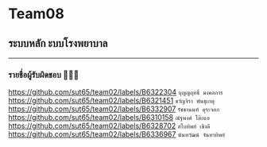 # Team08
## ระบบหลัก ะบบโรงพยาบาล

<hr/>

### รายชื่อผู้รับผิดชอบ 🧑🏻‍⚕️

https://github.com/sut65/team02/labels/B6322304     ``บุญญฤทธิ์ มงคลการ``
https://github.com/sut65/team02/labels/B6321451     ``ขวัญจิรา พันธุเกตุ``
https://github.com/sut65/team02/labels/B6332907     ``รัชชานนท์ คุระจอก``
https://github.com/sut65/team02/labels/B6310158     ``ณัฐพงศ์ โต๊ะแอ``
https://github.com/sut65/team02/labels/B6328702     ``สไบทิพย์ เชิงดี``
https://github.com/sut65/team02/labels/B6336967     ``นันทวัฒน์ จันทาทิพย์``